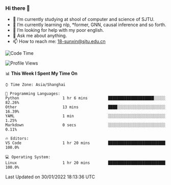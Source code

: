 ### Hi there 👋

<!--
**sunxin000/sunxin000** is a ✨ _special_ ✨ repository because its `README.md` (this file) appears on your GitHub profile.

Here are some ideas to get you started:

- 🔭 I’m currently working on ...
- 🌱 I’m currently learning ...
- 👯 I’m looking to collaborate on ...
- 🤔 I’m looking for help with ...
- 💬 Ask me about ...
- 📫 How to reach me: ...
- 😄 Pronouns: ...
- ⚡ Fun fact: ...
-->
- 🏫 I’m currently studying at shool of computer and science of SJTU.
- 🌱 I’m currently learning nlp, \*former, GNN, causal inference and so forth.
- 🤔 I’m looking for help with my poor english.
- 💬 Ask me about anything.
- 📫 How to reach me: 18-sunxin@sjtu.edu.cn
<!--START_SECTION:waka-->
![Code Time](http://img.shields.io/badge/Code%20Time-85%20hrs%2027%20mins-blue)

![Profile Views](http://img.shields.io/badge/Profile%20Views-1-blue)

📊 **This Week I Spent My Time On** 

```text
⌚︎ Time Zone: Asia/Shanghai

💬 Programming Languages: 
Python                   1 hr 6 mins         ████████████████████░░░░░   82.26% 
Other                    13 mins             ████░░░░░░░░░░░░░░░░░░░░░   16.39% 
YAML                     1 min               ░░░░░░░░░░░░░░░░░░░░░░░░░   1.25% 
Markdown                 0 secs              ░░░░░░░░░░░░░░░░░░░░░░░░░   0.11%

🔥 Editors: 
VS Code                  1 hr 20 mins        █████████████████████████   100.0%

💻 Operating System: 
Linux                    1 hr 20 mins        █████████████████████████   100.0%

```


 Last Updated on 30/01/2022 18:13:36 UTC
<!--END_SECTION:waka-->
